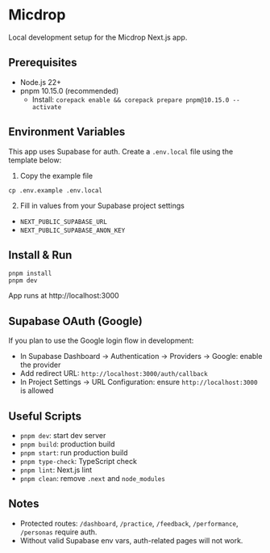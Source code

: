# Micdrop

Local development setup for the Micdrop Next.js app.

## Prerequisites
- Node.js 22+
- pnpm 10.15.0 (recommended)
  - Install: `corepack enable && corepack prepare pnpm@10.15.0 --activate`

## Environment Variables
This app uses Supabase for auth. Create a `.env.local` file using the template below:

1) Copy the example file
```
cp .env.example .env.local
```
2) Fill in values from your Supabase project settings
- `NEXT_PUBLIC_SUPABASE_URL`
- `NEXT_PUBLIC_SUPABASE_ANON_KEY`

## Install & Run
```
pnpm install
pnpm dev
```
App runs at http://localhost:3000

## Supabase OAuth (Google)
If you plan to use the Google login flow in development:
- In Supabase Dashboard → Authentication → Providers → Google: enable the provider
- Add redirect URL: `http://localhost:3000/auth/callback`
- In Project Settings → URL Configuration: ensure `http://localhost:3000` is allowed

## Useful Scripts
- `pnpm dev`: start dev server
- `pnpm build`: production build
- `pnpm start`: run production build
- `pnpm type-check`: TypeScript check
- `pnpm lint`: Next.js lint
- `pnpm clean`: remove `.next` and `node_modules`

## Notes
- Protected routes: `/dashboard`, `/practice`, `/feedback`, `/performance`, `/personas` require auth.
- Without valid Supabase env vars, auth-related pages will not work.

